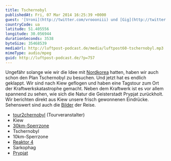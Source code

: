 ```yaml
---
title: Tschernobyl
publishedAt: Fri, 07 Mar 2014 16:25:39 +0000
guest: '[Vroni](http://twitter.com/vroooniii) und [Gig](http://twitter.com/dergigo)'
countryCode: ua
latitude: 51.405556
longitude: 30.056944
durationSeconds: 3538
byteSize: 35468539
mediaUrl: http://luftpost-podcast.de/media/luftpost60-tschernobyl.mp3
mimeType: audio/mpeg
guid: http://luftpost-podcast.de/?p=757
---
```


Ungefähr solange wie wir die Idee mit [Nordkorea](http://luftpost-podcast.de/nordkorea1/ "Nordkorea – Teil I") hatten, haben wir auch schon den Plan Tschernobyl zu besuchen. Und jetzt hat es endlich geklappt. Wir sind nach Kiew geflogen und haben eine Tagstour zum Ort der Kraftwerkskatastrophe gemacht. Neben dem Kraftwerk ist es vor allem spannend zu sehen, wie sich die Natur die Geisterstadt Prypjat zurückholt. Wir berichten direkt aus Kiew unsere frisch gewonnenen Eindrücke. Sehenswert sind auch die [Bilder](http://www.flickr.com/photos/danielbuechele/sets/72157641920987403/) der Reise. 
* [tour2chernobyl](http://tour2chernobyl.com) (Tourveranstalter)
* Kiew
* [30km-Sperrzone](http://de.wikipedia.org/wiki/Sperrzone%5Fvon%5FTschernobyl)
* Tschernobyl
* 10km-Sperrzone
* [Reaktor 4](http://de.wikipedia.org/wiki/Katastrophe%5Fvon%5FTschernobyl)
* Sarkophag
* [Prypjat](http://de.wikipedia.org/wiki/Prypjat%5F%28Stadt%29)
